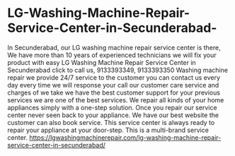 # LG-Washing-Machine-Repair-Service-Center-in-Secunderabad-
In Secunderabad, our LG washing machine repair service center is there, We have more than 10 years of experienced technicians we will fix your product with easy LG Washing Machine Repair Service Center in Secunderabad click to call us, 9133393349, 9133393350 Washing machine repair we provide 24/7 service to the customer you can contact us every day every time we will response your call our customer care service and charges of we take we have the best customer support for your previous services we are one of the best services. We repair all kinds of your home appliances simply with a one-step solution. Once you repair our service center never seen back to your appliance. We have our best website the customer can also book service. This service center is always ready to repair your appliance at your door-step. This is a multi-brand service center.  https://lgwashingmachinerepair.com/lg-washing-machine-repair-service-center-in-secunderabad/
